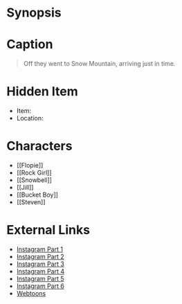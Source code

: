 # Synopsis


# Caption
> Off they went to Snow Mountain, arriving just in time.

# Hidden Item
* Item: 
* Location: <spoiler></spoiler>

# Characters
* [[Flopie]]
* [[Rock Girl]]
* [[Snowbell]]
* [[Jill]]
* [[Bucket Boy]]
* [[Steven]]
 
# External Links
* [Instagram Part 1](https://www.instagram.com/p/B9e8OeCjWRW/)
* [Instagram Part 2](https://www.instagram.com/p/B9kq_Xfjpml/)
* [Instagram Part 3](https://www.instagram.com/p/B9uzIygDBzp/)
* [Instagram Part 4](https://www.instagram.com/p/B-KiH8ajxfZ/)
* [Instagram Part 5](https://www.instagram.com/p/B_0Uq7tDywC/)
* [Instagram Part 6](https://www.instagram.com/p/B_-Y8tADZX8/)
* [Webtoons](https://www.webtoons.com/en/challenge/twistwood-tales/37-twistwood-tales-special-the-snolem-/viewer?title_no=344740&episode_no=41)